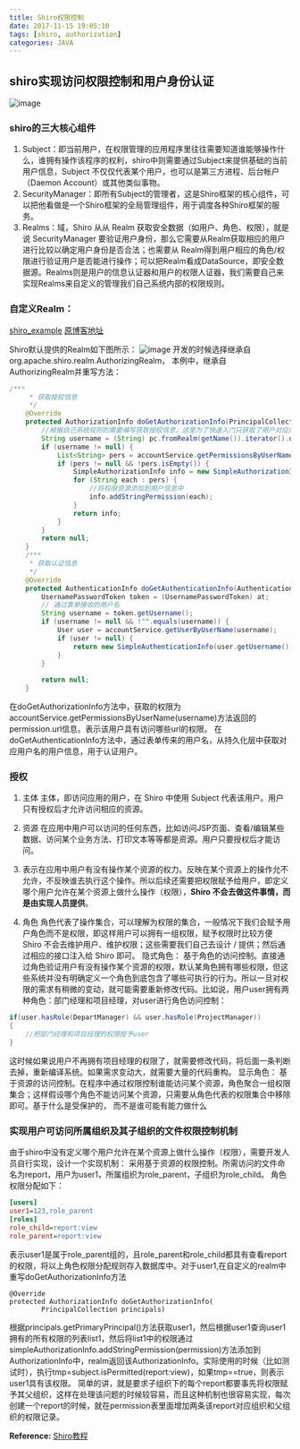 ```yaml
---
title: Shiro权限控制
date: 2017-11-15 19:05:10
tags: [shiro, authorization]
categories: JAVA
---
```


## shiro实现访问权限控制和用户身份认证


![image](http://wiki.jikexueyuan.com/project/shiro/images/3.png)
### shiro的三大核心组件
1. Subject：即当前用户，在权限管理的应用程序里往往需要知道谁能够操作什么，谁拥有操作该程序的权利，shiro中则需要通过Subject来提供基础的当前用户信息，Subject 不仅仅代表某个用户，也可以是第三方进程、后台帐户（Daemon Account）或其他类似事物。
2. SecurityManager：即所有Subject的管理者，这是Shiro框架的核心组件，可以把他看做是一个Shiro框架的全局管理组件，用于调度各种Shiro框架的服务。
3. Realms：域，Shiro 从从 Realm 获取安全数据（如用户、角色、权限），就是说 SecurityManager 要验证用户身份，那么它需要从Realm获取相应的用户进行比较以确定用户身份是否合法；也需要从 Realm得到用户相应的角色/权限进行验证用户是否能进行操作；可以把Realm看成DataSource，即安全数据源。Realms则是用户的信息认证器和用户的权限人证器，我们需要自己来实现Realms来自定义的管理我们自己系统内部的权限规则。
<!--more-->

### 自定义Realm：
[shiro_example](https://github.com/swinglife/shiro_ex)
[原博客地址](http://blog.csdn.net/swingpyzf/article/details/46342023/#reply)

Shiro默认提供的Realm如下图所示：
![image](http://wiki.jikexueyuan.com/project/shiro/images/5.png)
开发的时候选择继承自org.apache.shiro.realm.AuthorizingRealm， 本例中，继承自AuthorizingRealm并重写方法：
```java
/*** 
     * 获取授权信息 
     */  
    @Override  
    protected AuthorizationInfo doGetAuthorizationInfo(PrincipalCollection pc) {  
        //根据自己系统规则的需要编写获取授权信息，这里为了快速入门只获取了用户对应角色的资源url信息  
        String username = (String) pc.fromRealm(getName()).iterator().next();  
        if (username != null) {  
            List<String> pers = accountService.getPermissionsByUserName(username);  
            if (pers != null && !pers.isEmpty()) {  
                SimpleAuthorizationInfo info = new SimpleAuthorizationInfo();  
                for (String each : pers) {  
                    //将权限资源添加到用户信息中  
                    info.addStringPermission(each);  
                }  
                return info;  
            }  
        }  
        return null;  
    }  
    /*** 
     * 获取认证信息 
     */  
    @Override  
    protected AuthenticationInfo doGetAuthenticationInfo(AuthenticationToken at) throws AuthenticationException {  
        UsernamePasswordToken token = (UsernamePasswordToken) at;  
        // 通过表单接收的用户名  
        String username = token.getUsername();  
        if (username != null && !"".equals(username)) {  
            User user = accountService.getUserByUserName(username);  
            if (user != null) {  
                return new SimpleAuthenticationInfo(user.getUsername(), user.getPassword(), getName());  
            }  
        }  
  
        return null;  
    }
```
在doGetAuthorizationInfo方法中，获取的权限为accountService.getPermissionsByUserName(username)方法返回的permission.url信息。表示该用户具有访问哪些url的权限。
在doGetAuthenticationInfo方法中，通过表单传来的用户名，从持久化层中获取对应用户名的用户信息，用于认证用户。

### 授权
1. 主体
主体，即访问应用的用户，在 Shiro 中使用 Subject 代表该用户。用户只有授权后才允许访问相应的资源。

2. 资源
在应用中用户可以访问的任何东西，比如访问JSP页面、查看/编辑某些数据、访问某个业务方法、打印文本等等都是资源。用户只要授权后才能访问。

3. 表示在应用中用户有没有操作某个资源的权力。反映在某个资源上的操作允不允许，不反映谁去执行这个操作。所以后续还需要把权限赋予给用户，即定义哪个用户允许在某个资源上做什么操作（权限），**Shiro 不会去做这件事情，而是由实现人员提供**。
4. 角色
角色代表了操作集合，可以理解为权限的集合，一般情况下我们会赋予用户角色而不是权限，即这样用户可以拥有一组权限，赋予权限时比较方便
Shiro 不会去维护用户、维护权限；这些需要我们自己去设计 / 提供；然后通过相应的接口注入给 Shiro 即可。
隐式角色：
基于角色的访问控制。直接通过角色验证用户有没有操作某个资源的权限，默认某角色拥有哪些权限，但这些系统并没有明确定义一个角色到底包含了哪些可执行的行为。所以一旦对权限的需求有稍微的变动，就可能需要重新修改代码。比如说，用户user拥有两种角色：部门经理和项目经理，对user进行角色访问控制：
```java
if(user.hasRole(DepartManager) && user.hasRole(ProjectManager))
{
    //把部门经理和项目经理的权限授予user
}
```
这时候如果说用户不再拥有项目经理的权限了，就需要修改代码，将后面一条判断去掉，重新编译系统。如果需求变动大，就需要大量的代码重构。
显示角色：
基于资源的访问控制。在程序中通过权限控制谁能访问某个资源，角色聚合一组权限集合；这样假设哪个角色不能访问某个资源，只需要从角色代表的权限集合中移除即可。基于什么是受保护的， 而不是谁可能有能力做什么

### 实现用户可访问所属组织及其子组织的文件权限控制机制
由于shiro中没有定义哪个用户允许在某个资源上做什么操作（权限），需要开发人员自行实现，设计一个实现机制：
采用基于资源的权限控制。所需访问的文件命名为report，用户为user1，所属组织为role_parent，子组织为role_child。
角色权限分配如下：
```ini
[users]
user1=123,role_parent
[roles]
role_child=report:view
role_parent=report:view
```
表示user1是属于role_parent组的，且role_parent和role_child都具有查看report的权限，将以上角色权限分配规则存入数据库中。对于user1,在自定义的realm中重写doGetAuthorizationInfo方法
```
@Override  
protected AuthorizationInfo doGetAuthorizationInfo(  
        PrincipalCollection principals)
```
根据principals.getPrimaryPrincipal()方法获取user1，然后根据user1查询user1拥有的所有权限的列表list1，然后将list1中的权限通过simpleAuthorizationInfo.addStringPermission(permission)方法添加到AuthorizationInfo中，realm返回该AuthorizationInfo。实际使用的时候（比如测试时），执行tmp=subject.isPermitted(report:view)，如果tmp==true，则表示user1具有该权限。
简单的讲，就是要求子组织下的每个report都要事先将权限赋予其父组织，这样在处理该问题的时候较容易，而且这种机制也很容易实现，每次创建一个report的时候，就在permission表里面增加两条该report对应组织和父组织的权限记录。

**Reference:**
[Shiro教程](http://wiki.jikexueyuan.com/project/shiro/)